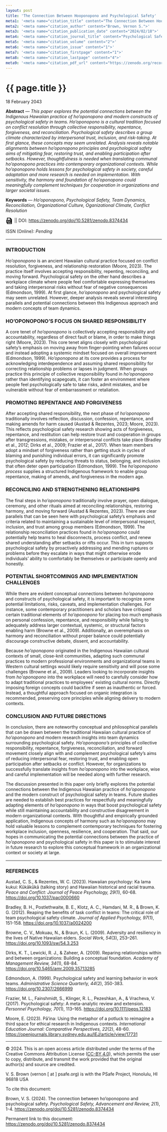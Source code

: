 ```yaml
---
layout: post
title: 'The Connection Between Hooponopono and Psychological Safety'
meta1: '<meta name="citation_title" content="The Connection Between Hooponopono and Psychological Safety">'
meta2: '<meta name="citation_author" content="Brown, Vernon S.">'
meta3: '<meta name="citation_publication_date" content="2024/02/18">'
meta4: '<meta name="citation_journal_title" content="Psychological Safety, Advancement and Review">'
meta5: '<meta name="citation_volume" content="2">'
meta6: '<meta name="citation_issue" content="1">'
meta7: '<meta name="citation_firstpage" content="1">'
meta8: '<meta name="citation_lastpage" content="4">'
meta9: '<meta name="citation_pdf_url" content="https://zenodo.org/records/8374435/files/The_Connection_Between_Ho%E2%80%99oponopono_and_Psychological_Safety.pdf">'
---
```


{{ page.title }}
================

<p class="meta">18 February 2043</p>

**Abstract** — _This paper explores the potential connections between the Indigenous Hawaiian practice of ho’oponopono and modern constructs of psychological safety in teams. Ho’oponopono is a cultural tradition focused on conflict resolution through collective responsibility, repentance, forgiveness, and reconciliation. Psychological safety describes a group climate characterized by interpersonal trust, inclusion, and risk-taking. At first glance, these concepts may seem unrelated. Analysis reveals notable alignments between ho’oponopono principles and psychological safety aims of mitigating fear, restoring trust, and enabling participation after setbacks. However, thoughtfulness is needed when translating communal ho’oponopono practices into contemporary organizational contexts. While ho’oponopono holds lessons for psychological safety in society, careful adaptation and more research is needed on implementation. With sensitivity, the harmony and foundation of ho’oponopono could meaningfully complement techniques for cooperation in organizations and larger societal issues_.

**Keywords** — _Ho’oponopono, Psychological Safety, Team Dynamics, Reconciliation, Organizational Culture, Oganizational Climate, Conflict Resolution_

<a href="https://zenodo.org/records/8374435/files/The_Connection_Between_Ho%E2%80%99oponopono_and_Psychological_Safety.pdf?download=1" target="_blank"><img src="/images/pdf-icon.png" style="vertical-align:middle; display:inline;"></a> || 
DOI: <a href="https://zenodo.org/doi/10.5281/zenodo.8374434" target="_blank">https://zenodo.org/doi/10.5281/zenodo.8374434</a>

ISSN (Online): _Pending_
<br><br>
<hr style="margin-top:-1em;margin-bottom:+1em">

### INTRODUCTION

_Ho’oponopono_ is an ancient Hawaiian cultural practice focused on conflict resolution,
forgiveness, and relationship restoration (Moore, 2023). The practice itself involves accepting
responsibility, repenting, reconciling, and moving forward. Psychological safety on the other hand
describes a workplace climate where people feel comfortable expressing themselves and taking
interpersonal risks without fear of negative consequences (Edmondson, 1999). At first glance,
_ho’oponopono_ and psychological safety may seem unrelated. However, deeper analysis reveals
several interesting parallels and potential connections between this Indigenous approach and
modern concepts of team dynamics.

### HO’OPONOPONO’S FOCUS ON SHARED RESPONSIBILITY

A core tenet of _ho’oponopono_ is collectively accepting responsibility and accountability,
regardless of direct fault or blame, in order to make things right (Moore, 2023). This core tenet
aligns closely with psychological safety’s emphasis on moving away from finger-pointing when
failures occur and instead adopting a systemic mindset focused on overall improvement
(Edmondson, 1999). _Ho’oponopono_ at its core provides a process for acknowledging
interdependence and assuming shared responsibility for correcting relationship problems or lapses in 
judgment. When groups practice this principle of collective responsibility found in _ho’oponopono_ rather 
than identifying scapegoats, it can foster an environment where people feel psychologically safe to 
take risks, admit mistakes, and be vulnerable without fear of embarrassment or retaliation.

### PROMOTING REPENTANCE AND FORGIVENESS

After accepting shared responsibility, the next phase of _ho’oponopono_ traditionally involves 
reflection, discussion, confession, repentance, and making amends for harm caused 
(Austad & Rezentes, 2023; Moore, 2023). This reflects psychological safety research showing 
acts of forgiveness, repentance, and restitution can help restore trust and cooperation in groups
after transgressions, mistakes, or interpersonal conflicts take place 
(Bradley et al., 2012; Dirks et al., 2009; Frazier et al., 2017). When team members adopt a mindset 
of forgiveness rather than getting stuck in cycles of blaming and punishing individual errors, it can 
significantly promote psychological safety by reducing threats to status, belonging, and inclusion 
that often deter open participation (Edmondson, 1999). The _ho’oponopono process_ supplies a structured 
Indigenous framework to enable group repentance, making of amends, and forgiveness in the modern age.

### RECONCILING AND STRENGTHENING RELATIONSHIPS

The final steps in _ho’oponopono_ traditionally involve prayer, open dialogue, ceremony, and other rituals 
aimed at reconciling relationships, restoring harmony, and moving forward (Austad & Rezentes, 2023). There 
are clear parallels that can be seen here with psychological safety’s emphasis and criteria related to 
maintaining a sustainable level of interpersonal respect, inclusion, and trust among group members (Edmondson, 1999). 
The relationship reconciliation practices found in _ho’oponopono_ could potentially help teams to heal disconnects, 
process conflict, and renew shared understanding after setbacks or rifts occur. This in turn supports psychological 
safety by proactively addressing and mending ruptures or problems before they escalate in ways that might 
otherwise erode individuals’ ability to comfortably be themselves or participate openly and honestly.

### POTENTIAL SHORTCOMINGS AND IMPLEMENTATION CHALLENGES

While there are evident conceptual connections between _ho’oponopono_ and constructs of psychological safety, it is 
important to recognize some potential limitations, risks, caveats, and implementation challenges. For instance, 
some contemporary practitioners and scholars have critiqued certain traditional elements of _ho’oponopono_ for placing 
too much emphasis on personal confession, repentance, and responsibility while failing to adequately address larger 
contextual, systemic, or structural factors enabling harm (Browne et al., 2009). Additionally, an overemphasis on 
harmony and reconciliation without proper balance could potentially discourage constructive debate, dissent, 
and accountability.

Because _ho’oponopono_ originated in the Indigenous Hawaiian cultural contexts of small, close-knit communities, 
adapting such communal practices to modern professional environments and organizational teams in Western cultural 
settings would likely require sensitivity and will pose some challenges (Browne et al., 2009). Leaders looking 
to incorporate insights from _ho'oponopono_ into the workplace will need to carefully consider how to adapt traditional 
practices to employees' existing cultural norms. Directly imposing foreign concepts could backfire if seen as 
inauthentic or forced. Instead, a thoughtful approach focused on organic integration is recommended, preserving 
core principles while aligning delivery to modern contexts.

### CONCLUSION AND FUTURE DIRECTIONS

In conclusion, there are noteworthy conceptual and philosophical parallels that can be drawn between 
the traditional Hawaiian cultural practice of _ho’oponopono_ and modern research insights into team dynamics 
surrounding psychological safety. _Ho’oponopono’s_ principles of collective responsibility, repentance, 
forgiveness, reconciliation, and forward movement closely align with and complement psychological safety’s 
aims of reducing interpersonal fear, restoring trust, and enabling open participation after setbacks or 
conflict. However, for organizations to successfully translate insights from _ho’oponopono_ into the 
workplace, wise and careful implementation will be needed along with further research.

The discussion presented in this paper only briefly explores the potential connections between the 
Indigenous Hawaiian practice of _ho’oponopono_ and the modern construct of psychological safety in teams. 
Future studies are needed to establish best practices for respectfully and meaningfully adapting 
elements of _ho’oponopono_ in ways that boost psychological safety while still maintaining accountability 
and constructive disagreement in modern organizational contexts. With thoughtful and empirically 
grounded application, Indigenous concepts of harmony such as _ho’oponopono_ may hold valuable lessons 
to complement contemporary techniques for fostering workplace inclusion, openness, resilience, and 
cooperation. That said, our hopes in communicating the potential connections between the practice 
of _ho’oponopono_ and psychological safety in this paper is to stimulate interest in future research 
to explore this conceptual framework in an organizational context or society at large.
<br><br>
<hr style="margin-top:-1em;margin-bottom:+1em">

### REFERENCES

Austad, C. S., & Rezentes, W. C. (2023). Hawaiian psychology: Ka lama kukui: Kūkākūkā (talking story) 
and Hawaiian historical and racial trauma. _Peace and Conflict: Journal of Peace Psychology, 29_(1), 
60-68. <a href="https://doi.org/10.1037/pac0000660" target="_blank">https://doi.org/10.1037/pac0000660</a>

Bradley, B. H., Postlethwaite, B. E., Klotz, A. C., Hamdani, M. R., & Brown, K. G. (2012). Reaping 
the benefits of task conflict in teams: The critical role of team psychological safety climate. 
_Journal of Applied Psychology, 97_(1), 151-158. <a href="https://doi.org/10.1037/a0024200" target="_blank">https://doi.org/10.1037/a0024200</a>

Browne, C. V., Mokuau, N., & Braun, K. L. (2009). Adversity and resiliency in the lives of Native 
Hawaiian elders. _Social Work, 54_(3), 253–261. <a href="https://doi.org/10.1093/sw/54.3.253" target="_blank">https://doi.org/10.1093/sw/54.3.253</a>

Dirks, K. T., Lewicki, R. J., & Zaheer, A. (2009). Reparing relationships within and between 
organizations: Building a conceptual foundation. _Academy of Management Review, 34_(1), 68-84. 
<a href="https://doi.org/10.5465/amr.2009.35713285" target="_blank">https://doi.org/10.5465/amr.2009.35713285</a>

Edmondson, A. (1999). Psychological safety and learning behavior in work teams. _Administrative 
Science Quarterly, 44_(2), 350-383. <a href="https://doi.org/10.2307/2666999" target="_blank">https://doi.org/10.2307/2666999</a>

Frazier, M. L., Fainshmidt, S., Klinger, R. L., Pezeshkan, A., & Vracheva, V. (2017). Psychological 
safety: A meta-analytic review and extension. _Personnel Psychology, 70_(1), 
113–165. <a href="https://doi.org/10.1111/peps.12183" target="_blank">https://doi.org/10.1111/peps.12183</a>

Moore, E. (2023). Pā’ina: Using the metaphor of a potluck to reimagine a third space for ethical
research in Indigenous contexts. _International Education Journal: Comparative Perspectives, 22_(2), 
48-60. <a href="https://openjournals.library.sydney.edu.au/IEJ/article/view/17731" target="_blank">https://openjournals.library.sydney.edu.au/IEJ/article/view/17731</a>

_______________________________________________________________________________________________


© 2024. This is an open access article distributed under the terms of the 
Creative Commons Attribution License (<a href="https://creativecommons.org/licenses/by/4.0/legalcode" target="_blank">CC-BY 4.0</a>), 
which permits the user to copy, distribute, and transmit the work provided that 
the original author(s) and source are credited.

V. S. Brown (vernon [ at ] psafe.org) is with the PSafe Project, Honolulu, HI 96818 USA

To cite this document:

Brown, V. S. (2024). The connection between ho’oponopono and psychological safety. _Psychological Safety, Advancement and Review, 2_(1), 1-4. 
https://zenodo.org/doi/10.5281/zenodo.8374434

Permanent link to this document:
<a href="https://zenodo.org/doi/10.5281/zenodo.8374434" target="_blank">https://zenodo.org/doi/10.5281/zenodo.8374434</a>
